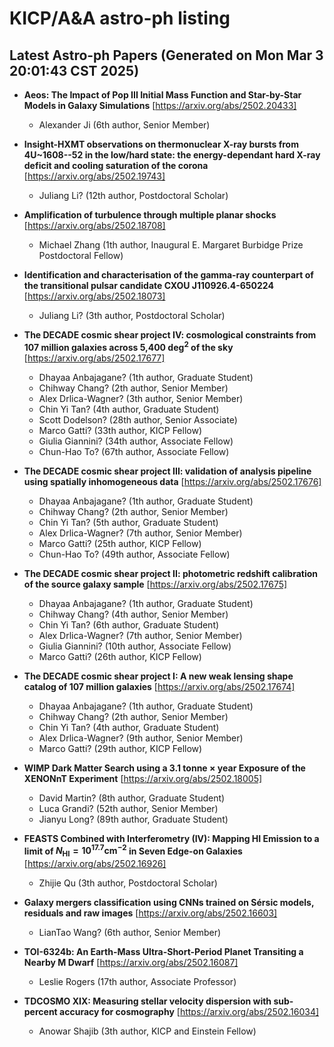# KICP/A&A astro-ph listing

## Latest Astro-ph Papers (Generated on Mon Mar  3 20:01:43 CST 2025)

- **Aeos: The Impact of Pop III Initial Mass Function and Star-by-Star Models in Galaxy Simulations**
[https://arxiv.org/abs/2502.20433]
  + Alexander Ji (6th author, Senior Member)

- **Insight-HXMT observations on thermonuclear X-ray bursts from 4U~1608--52 in the low/hard state: the energy-dependant hard X-ray deficit and cooling saturation of the corona**
[https://arxiv.org/abs/2502.19743]
  + Juliang Li? (12th author, Postdoctoral Scholar)

- **Amplification of turbulence through multiple planar shocks**
[https://arxiv.org/abs/2502.18708]
  + Michael Zhang (1th author, Inaugural E. Margaret Burbidge Prize Postdoctoral Fellow)

- **Identification and characterisation of the gamma-ray counterpart of the transitional pulsar candidate CXOU J110926.4-650224**
[https://arxiv.org/abs/2502.18073]
  + Juliang Li? (3th author, Postdoctoral Scholar)

- **The DECADE cosmic shear project IV: cosmological constraints from 107 million galaxies across 5,400 deg$^2$ of the sky**
[https://arxiv.org/abs/2502.17677]
  + Dhayaa Anbajagane? (1th author, Graduate Student)
  + Chihway Chang? (2th author, Senior Member)
  + Alex Drlica-Wagner? (3th author, Senior Member)
  + Chin Yi Tan? (4th author, Graduate Student)
  + Scott Dodelson? (28th author, Senior Associate)
  + Marco Gatti? (33th author, KICP Fellow)
  + Giulia Giannini? (34th author, Associate Fellow)
  + Chun-Hao To? (67th author, Associate Fellow)

- **The DECADE cosmic shear project III: validation of analysis pipeline using spatially inhomogeneous data**
[https://arxiv.org/abs/2502.17676]
  + Dhayaa Anbajagane? (1th author, Graduate Student)
  + Chihway Chang? (2th author, Senior Member)
  + Chin Yi Tan? (5th author, Graduate Student)
  + Alex Drlica-Wagner? (7th author, Senior Member)
  + Marco Gatti? (25th author, KICP Fellow)
  + Chun-Hao To? (49th author, Associate Fellow)

- **The DECADE cosmic shear project II: photometric redshift calibration of the source galaxy sample**
[https://arxiv.org/abs/2502.17675]
  + Dhayaa Anbajagane? (1th author, Graduate Student)
  + Chihway Chang? (4th author, Senior Member)
  + Chin Yi Tan? (6th author, Graduate Student)
  + Alex Drlica-Wagner? (7th author, Senior Member)
  + Giulia Giannini? (10th author, Associate Fellow)
  + Marco Gatti? (26th author, KICP Fellow)

- **The DECADE cosmic shear project I: A new weak lensing shape catalog of 107 million galaxies**
[https://arxiv.org/abs/2502.17674]
  + Dhayaa Anbajagane? (1th author, Graduate Student)
  + Chihway Chang? (2th author, Senior Member)
  + Chin Yi Tan? (4th author, Graduate Student)
  + Alex Drlica-Wagner? (9th author, Senior Member)
  + Marco Gatti? (29th author, KICP Fellow)

- **WIMP Dark Matter Search using a 3.1 tonne $\times$ year Exposure of the XENONnT Experiment**
[https://arxiv.org/abs/2502.18005]
  + David Martin? (8th author, Graduate Student)
  + Luca Grandi? (52th author, Senior Member)
  + Jianyu Long? (89th author, Graduate Student)

- **FEASTS Combined with Interferometry (IV): Mapping HI Emission to a limit of $N_{\text{HI}}=10^{17.7} \text{cm}^{-2}$ in Seven Edge-on Galaxies**
[https://arxiv.org/abs/2502.16926]
  + Zhijie Qu (3th author, Postdoctoral Scholar)

- **Galaxy mergers classification using CNNs trained on Sérsic models, residuals and raw images**
[https://arxiv.org/abs/2502.16603]
  + LianTao Wang? (6th author, Senior Member)

- **TOI-6324b: An Earth-Mass Ultra-Short-Period Planet Transiting a Nearby M Dwarf**
[https://arxiv.org/abs/2502.16087]
  + Leslie Rogers (17th author, Associate Professor)

- **TDCOSMO XIX: Measuring stellar velocity dispersion with sub-percent accuracy for cosmography**
[https://arxiv.org/abs/2502.16034]
  + Anowar Shajib (3th author, KICP and Einstein Fellow)

